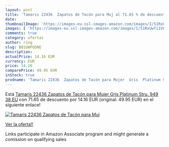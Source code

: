 ```yaml
---
layout: post
title: 'Tamaris 22436  Zapatos de Tacón para Muj al 71.65 % de descuento'
date: 
thumbnailImage: 'https://images-eu.ssl-images-amazon.com/images/I/51RxUwfi1VL._SL200_.jpg'
images: [ 'https://images-eu.ssl-images-amazon.com/images/I/51RxUwfi1VL._SL200_.jpg' ]
comments: true
category: ofertas
author: ring
slug: B01GWPGDNE
description:
actualPrice: 14.16 EUR
currency: EUR
price: 14.16
comparePrice: 49.95 EUR
inStock: true
prodname: 'Tamaris 22436  Zapatos de Tacón para Mujer  Gris  Platinum Stru. 949   38 EU'
---
```


Está [Tamaris 22436  Zapatos de Tacón para Mujer  Gris  Platinum Stru. 949   38 EU](https://www.amazon.es/dp/B01GWPGDNE/?tag=tolees-21) con 71.65 de descuento por 14.16 EUR (original: 49.95 EUR) en el siguiente enlace!

[![Tamaris 22436  Zapatos de Tacón para Muj](https://images-eu.ssl-images-amazon.com/images/I/51RxUwfi1VL._SL200_.jpg)](https://www.amazon.es/dp/B01GWPGDNE/?tag=tolees-21)

[Ver la oferta!!](https://www.amazon.es/dp/B01GWPGDNE/?tag=tolees-21)

Links participate in Amazon Associate program and might generate a comission on qualifying sales


